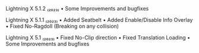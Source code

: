 Lightning X 5.1.2 ₍₂₀₂₃₎
• Some Improvements and bugfixes

Lightning X 5.1.1 ₍₂₀₂₃₎
• Added Seatbelt 
• Added Enable/Disable Info Overlay 
• Fixed No-Ragdoll (Breaking on any collision)

Lightning X 5.1 ₍₂₀₂₃₎
• Fixed No-Clip direction 
• Fixed Translation Loading 
• Some Improvements and bugfixes
